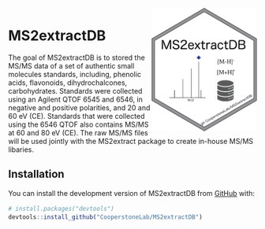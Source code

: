 
<!-- README.md is generated from README.Rmd. Please edit that file -->

<img src="man/figures/MS2extractDB.png"  align="right" height="250" style="float:right; height:250px;">

# MS2extractDB

<!-- badges: start -->
<!-- badges: end -->

The goal of MS2extractDB is to stored the MS/MS data of a set of
authentic small molecules standards, including, phenolic acids,
flavonoids, dihydrochalcones, carbohydrates. Standards were collected
using an Agilent QTOF 6545 and 6546, in negative and positive
polarities, and 20 and 60 eV (CE). Standards that were collected using
the 6546 QTOF also contains MS/MS at 60 and 80 eV (CE). The raw MS/MS
files will be used jointly with the MS2extract package to create
in-house MS/MS libaries.

## Installation

You can install the development version of MS2extractDB from
[GitHub](https://github.com/CooperstoneLab/MS2extractDB) with:

``` r
# install.packages("devtools")
devtools::install_github("CooperstoneLab/MS2extractDB")
```
